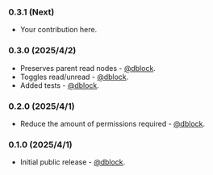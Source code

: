 ### 0.3.1 (Next)

* Your contribution here.

### 0.3.0 (2025/4/2)

* Preserves parent read nodes - [@dblock](https://github.com/dblock).
* Toggles read/unread - [@dblock](https://github.com/dblock).
* Added tests - [@dblock](https://github.com/dblock).

### 0.2.0 (2025/4/1)

* Reduce the amount of permissions required - [@dblock](https://github.com/dblock).

### 0.1.0 (2025/4/1)

* Initial public release - [@dblock](https://github.com/dblock).
